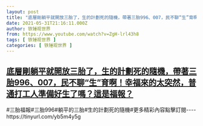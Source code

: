 ```yaml
---
layout: post
title: "底層剛躺平就開放三胎了，生的計劃死的隨機，帶著三胎996、007，民不聊“生”育啊！幸福來的太突然，普通打工人準備好生了嗎？這是福報？"
date: 2021-05-31T21:16:11.000Z
author: 铁锤观世界
from: https://www.youtube.com/watch?v=ZgH-lrl43h8
tags: [ 铁锤观世界 ]
categories: [ 铁锤观世界 ]
---
```

<!--1622495771000-->
[底層剛躺平就開放三胎了，生的計劃死的隨機，帶著三胎996、007，民不聊“生”育啊！幸福來的太突然，普通打工人準備好生了嗎？這是福報？](https://www.youtube.com/watch?v=ZgH-lrl43h8)
------

<div>
#三胎福報#三胎996#躺平的三胎#生的計劃死的隨機#更多精彩內容點擊訂閱----https://tinyurl.com/yb5m4y5g
</div>

